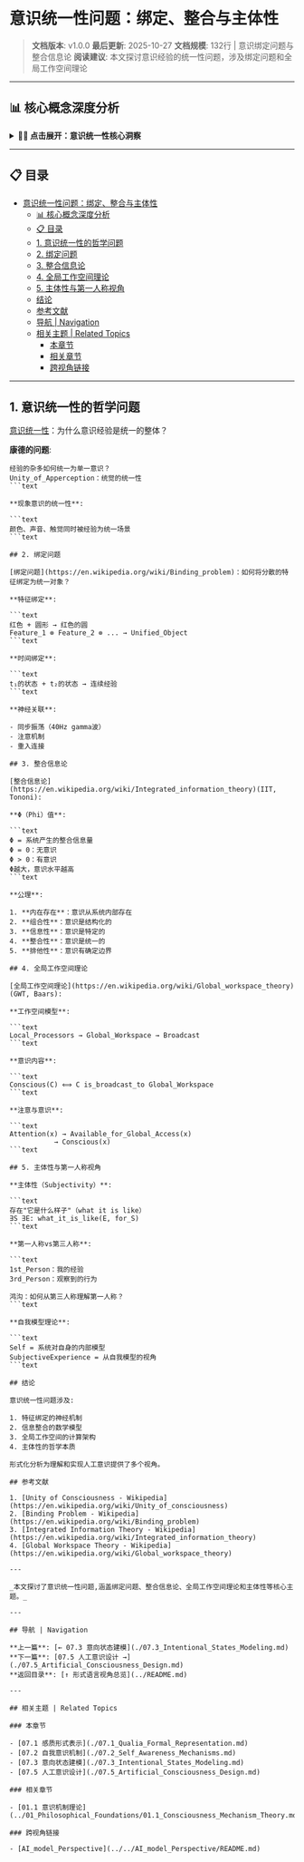 # 意识统一性问题：绑定、整合与主体性

> **文档版本**: v1.0.0
> **最后更新**: 2025-10-27
> **文档规模**: 132行 | 意识绑定问题与整合信息论
> **阅读建议**: 本文探讨意识经验的统一性问题，涉及绑定问题和全局工作空间理论

---

## 📊 核心概念深度分析

<details>
<summary><b>🔗🌐 点击展开：意识统一性核心洞察</b></summary>

**终极洞察**: 意识统一性：为何多样感觉整合为单一体验？核心问题：①绑定问题（Binding Problem）：颜色+形状+运动如何绑定为统一对象？神经同步假说（40Hz振荡）②主体统一性：多个感官→单一主体③时间统一性：离散神经事件→连续体验流④跨模态统一：视觉+听觉+触觉如何融合？。理论：①IIT整合信息论（Tononi）：意识=不可分解的整合信息Φ，最大不可归约因果结构②GWT全局工作空间（Baars/Dehaene）：意识=广播到全局工作区，竞争进入意识③注意图式理论（Graziano）：意识=对注意的内部模型。康德统觉统一性：先验自我统一经验杂多。形式化：①融合算子：E₁⊕E₂=统一体验②拓扑连通性：意识空间连通③群作用：对称性保持统一。分裂脑实验（Sperry）：切断胼胝体→两个意识中心？挑战：如何测量统一性？关键：意识统一性=结构整合+功能协调+现象学统一。

</details>

---

## 📋 目录

- [意识统一性问题：绑定、整合与主体性](#意识统一性问题绑定整合与主体性)
  - [📊 核心概念深度分析](#-核心概念深度分析)
  - [📋 目录](#-目录)
  - [1. 意识统一性的哲学问题](#1-意识统一性的哲学问题)
  - [2. 绑定问题](#2-绑定问题)
  - [3. 整合信息论](#3-整合信息论)
  - [4. 全局工作空间理论](#4-全局工作空间理论)
  - [5. 主体性与第一人称视角](#5-主体性与第一人称视角)
  - [结论](#结论)
  - [参考文献](#参考文献)
  - [导航 | Navigation](#导航--navigation)
  - [相关主题 | Related Topics](#相关主题--related-topics)
    - [本章节](#本章节)
    - [相关章节](#相关章节)
    - [跨视角链接](#跨视角链接)

---

## 1. 意识统一性的哲学问题

[意识统一性](https://en.wikipedia.org/wiki/Unity_of_consciousness)：为什么意识经验是统一的整体？

**康德的问题**:

```text
经验的杂多如何统一为单一意识？
Unity_of_Apperception：统觉的统一性
```text

**现象意识的统一性**:

```text
颜色、声音、触觉同时被经验为统一场景
```text

## 2. 绑定问题

[绑定问题](https://en.wikipedia.org/wiki/Binding_problem)：如何将分散的特征绑定为统一对象？

**特征绑定**:

```text
红色 + 圆形 → 红色的圆
Feature_1 ⊗ Feature_2 ⊗ ... → Unified_Object
```text

**时间绑定**:

```text
t₁的状态 + t₂的状态 → 连续经验
```text

**神经关联**:

- 同步振荡（40Hz gamma波）
- 注意机制
- 重入连接

## 3. 整合信息论

[整合信息论](https://en.wikipedia.org/wiki/Integrated_information_theory)(IIT, Tononi):

**Φ（Phi）值**:

```text
Φ = 系统产生的整合信息量
Φ = 0：无意识
Φ > 0：有意识
Φ越大，意识水平越高
```text

**公理**:

1. **内在存在**：意识从系统内部存在
2. **组合性**：意识是结构化的
3. **信息性**：意识是特定的
4. **整合性**：意识是统一的
5. **排他性**：意识有确定边界

## 4. 全局工作空间理论

[全局工作空间理论](https://en.wikipedia.org/wiki/Global_workspace_theory)(GWT, Baars):

**工作空间模型**:

```text
Local_Processors → Global_Workspace → Broadcast
```text

**意识内容**:

```text
Conscious(C) ⟺ C is_broadcast_to Global_Workspace
```text

**注意与意识**:

```text
Attention(x) → Available_for_Global_Access(x)
           → Conscious(x)
```text

## 5. 主体性与第一人称视角

**主体性（Subjectivity）**:

```text
存在"它是什么样子"（what it is like）
∃S ∃E: what_it_is_like(E, for_S)
```text

**第一人称vs第三人称**:

```text
1st_Person：我的经验
3rd_Person：观察到的行为

鸿沟：如何从第三人称理解第一人称？
```text

**自我模型理论**:

```text
Self = 系统对自身的内部模型
SubjectiveExperience = 从自我模型的视角
```text

## 结论

意识统一性问题涉及:

1. 特征绑定的神经机制
2. 信息整合的数学模型
3. 全局工作空间的计算架构
4. 主体性的哲学本质

形式化分析为理解和实现人工意识提供了多个视角。

## 参考文献

1. [Unity of Consciousness - Wikipedia](https://en.wikipedia.org/wiki/Unity_of_consciousness)
2. [Binding Problem - Wikipedia](https://en.wikipedia.org/wiki/Binding_problem)
3. [Integrated Information Theory - Wikipedia](https://en.wikipedia.org/wiki/Integrated_information_theory)
4. [Global Workspace Theory - Wikipedia](https://en.wikipedia.org/wiki/Global_workspace_theory)

---

_本文探讨了意识统一性问题,涵盖绑定问题、整合信息论、全局工作空间理论和主体性等核心主题。_

---

## 导航 | Navigation

**上一篇**: [← 07.3 意向状态建模](./07.3_Intentional_States_Modeling.md)
**下一篇**: [07.5 人工意识设计 →](./07.5_Artificial_Consciousness_Design.md)
**返回目录**: [↑ 形式语言视角总览](../README.md)

---

## 相关主题 | Related Topics

### 本章节

- [07.1 感质形式表示](./07.1_Qualia_Formal_Representation.md)
- [07.2 自我意识机制](./07.2_Self_Awareness_Mechanisms.md)
- [07.3 意向状态建模](./07.3_Intentional_States_Modeling.md)
- [07.5 人工意识设计](./07.5_Artificial_Consciousness_Design.md)

### 相关章节

- [01.1 意识机制理论](../01_Philosophical_Foundations/01.1_Consciousness_Mechanism_Theory.md)

### 跨视角链接

- [AI_model_Perspective](../../AI_model_Perspective/README.md)

